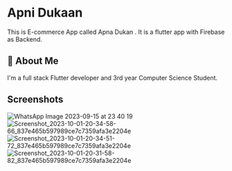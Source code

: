 
# Apni Dukaan

This is E-commerce App called Apna Dukan . It is a flutter app with Firebase as Backend.


## 🚀 About Me
I'm a full stack Flutter developer and 3rd year Computer Science Student.

## Screenshots

![WhatsApp Image 2023-09-15 at 23 40 19](https://github.com/suraj-yadav0/apna_kiryana/assets/90672206/6c47f91d-57b9-4362-b881-de85e7f3028b)
![Screenshot_2023-10-01-20-34-58-66_837e465b597989ce7c7359afa3e2204e](https://github.com/suraj-yadav0/apna_kiryana/assets/90672206/945cbe5a-70ef-42bf-a656-a2776fd7b4bc)
![Screenshot_2023-10-01-20-34-51-72_837e465b597989ce7c7359afa3e2204e](https://github.com/suraj-yadav0/apna_kiryana/assets/90672206/ff2206ed-7cb6-41b9-982f-138ac1c25d58)
![Screenshot_2023-10-01-20-31-58-82_837e465b597989ce7c7359afa3e2204e](https://github.com/suraj-yadav0/apna_kiryana/assets/90672206/d73fddc8-36e5-4c1d-b506-8abc18ac4f02)


